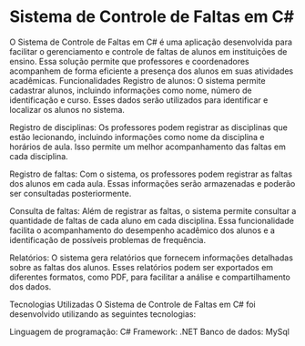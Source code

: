 # Sistema de Controle de Faltas em C#
O Sistema de Controle de Faltas em C# é uma aplicação desenvolvida para facilitar o gerenciamento e controle de faltas de alunos em instituições de ensino. Essa solução permite que professores e coordenadores acompanhem de forma eficiente a presença dos alunos em suas atividades acadêmicas.
Funcionalidades
Registro de alunos: O sistema permite cadastrar alunos, incluindo informações como nome, número de identificação e curso. Esses dados serão utilizados para identificar e localizar os alunos no sistema.

Registro de disciplinas: Os professores podem registrar as disciplinas que estão lecionando, incluindo informações como nome da disciplina e horários de aula. Isso permite um melhor acompanhamento das faltas em cada disciplina.

Registro de faltas: Com o sistema, os professores podem registrar as faltas dos alunos em cada aula. Essas informações serão armazenadas e poderão ser consultadas posteriormente.

Consulta de faltas: Além de registrar as faltas, o sistema permite consultar a quantidade de faltas de cada aluno em cada disciplina. Essa funcionalidade facilita o acompanhamento do desempenho acadêmico dos alunos e a identificação de possíveis problemas de frequência.

Relatórios: O sistema gera relatórios que fornecem informações detalhadas sobre as faltas dos alunos. Esses relatórios podem ser exportados em diferentes formatos, como PDF, para facilitar a análise e compartilhamento dos dados.

Tecnologias Utilizadas
O Sistema de Controle de Faltas em C# foi desenvolvido utilizando as seguintes tecnologias:

Linguagem de programação: C#
Framework: .NET
Banco de dados: MySql

